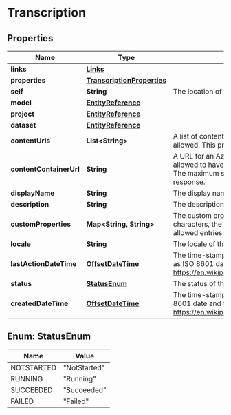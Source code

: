 # Transcription

## Properties
Name | Type | Description | Notes
------------ | ------------- | ------------- | -------------
**links** | [**Links**](Links.md) |  |  [optional]
**properties** | [**TranscriptionProperties**](TranscriptionProperties.md) |  |  [optional]
**self** | **String** | The location of this entity. |  [optional]
**model** | [**EntityReference**](EntityReference.md) |  |  [optional]
**project** | [**EntityReference**](EntityReference.md) |  |  [optional]
**dataset** | [**EntityReference**](EntityReference.md) |  |  [optional]
**contentUrls** | **List&lt;String&gt;** | A list of content urls to get audio files from for transcription. Up to 1000 urls are allowed.  This property will not be returned in a response. |  [optional]
**contentContainerUrl** | **String** | A URL for an Azure blob container that contains the audio files. A container is allowed to have a maximum size of 5GB and a maximum number of 10000 blobs.  The maximum size for a blob is 2.5GB.  This property will not be returned in a response. |  [optional]
**displayName** | **String** | The display name of the object. | 
**description** | **String** | The description of the object. |  [optional]
**customProperties** | **Map&lt;String, String&gt;** | The custom properties of this entity. The maximum allowed key length is 64 characters, the maximum  allowed value length is 256 characters and the count of allowed entries is 10. |  [optional]
**locale** | **String** | The locale of the contained data. | 
**lastActionDateTime** | [**OffsetDateTime**](OffsetDateTime.md) | The time-stamp when the current status was entered.  The time stamp is encoded as ISO 8601 date and time format  (\&quot;YYYY-MM-DDThh:mm:ssZ\&quot;, see https://en.wikipedia.org/wiki/ISO_8601#Combined_date_and_time_representations). |  [optional]
**status** | [**StatusEnum**](#StatusEnum) | The status of the object. |  [optional]
**createdDateTime** | [**OffsetDateTime**](OffsetDateTime.md) | The time-stamp when the object was created.  The time stamp is encoded as ISO 8601 date and time format  (\&quot;YYYY-MM-DDThh:mm:ssZ\&quot;, see https://en.wikipedia.org/wiki/ISO_8601#Combined_date_and_time_representations). |  [optional]

<a name="StatusEnum"></a>
## Enum: StatusEnum
Name | Value
---- | -----
NOTSTARTED | &quot;NotStarted&quot;
RUNNING | &quot;Running&quot;
SUCCEEDED | &quot;Succeeded&quot;
FAILED | &quot;Failed&quot;

